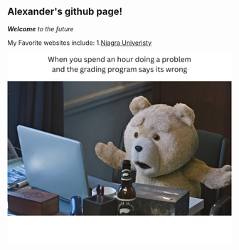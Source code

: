 ## Alexander's github page!

_**Welcome** to the future_

My Favorite websites include:
1.[Niagra Univeristy]("https://niagara.edu")

![img](CISmeme.png)

